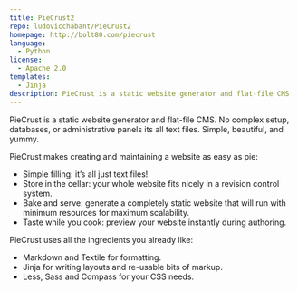 ```yaml
---
title: PieCrust2
repo: ludovicchabant/PieCrust2
homepage: http://bolt80.com/piecrust
language:
  - Python
license:
  - Apache 2.0
templates:
  - Jinja
description: PieCrust is a static website generator and flat-file CMS
---
```


PieCrust is a static website generator and flat-file CMS. No complex setup,
databases, or administrative panels  its all text files. Simple, beautiful,
and yummy.

PieCrust makes creating and maintaining a website as easy as pie:

- Simple filling: it’s all just text files!
- Store in the cellar: your whole website fits nicely in a revision control
  system.
- Bake and serve: generate a completely static website that will run with
  minimum resources for maximum scalability.
- Taste while you cook: preview your website instantly during authoring.

PieCrust uses all the ingredients you already like:

- Markdown and Textile for formatting.
- Jinja for writing layouts and re-usable bits of markup.
- Less, Sass and Compass for your CSS needs.
